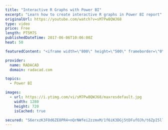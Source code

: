 ```yaml
---
title: "Interactive R Graphs with Power BI"
excerpt: "Learn how to create interactive R graphs in Power BI report"
originalUrl: https://youtube.com/watch?v=sM7Pw8QWJ68
type: video
price: Free
length: PT5M7S
publishedDateTime: 2017-06-06T10:06:00Z
heat: 50

featuredContent: "<iframe width=\"800\" height=\"500\" frameborder=\"0\" src=\"https://www.youtube.com/embed/sM7Pw8QWJ68\" allow=\"accelerometer; autoplay; encrypted-media; gyroscope; picture-in-picture\" allowfullscreen></iframe>"

provider:
  name: RADACAD
  domain: radacad.com

topics:
  - Power BI

images:
  - url: https://i.ytimg.com/vi/sM7Pw8QWJ68/maxresdefault.jpg
    width: 1280
    height: 720
    isCached: true

secured: "S6erxzK3FOd6ZE8PR4+nQrNWfei2zzmxM/1f6iK3DGj5tDFufOJh/t6ZpI5llHMHqRsg46upO1QavS/tvAG9sJrdb5jUtcbZSthBgyoJWo/t5OnRHjPLT/lSW/PVkKL1eOtp6aYxq5JElHYDLuCIqf5g3cAYoShxrmp94v6Rfe54pWRyQGtxR9nTAeEzoad2JYZ8Wq5Yma+5NOLIIB0ite4yroKHMYfKBpVlQYn0ZmZme0pFbgNFIWaO2gEmaBMyXpMgaMfd4jBgrBtWzhLC4sEP87xEhiHYbFivDxEMx/c8fCWFSDuXEhKkJWuU8ExenTu1SlzPwFDrixdkhItFPJzv7pXpiyhiinIZku2k5gnFdHFmtmTKiFUyE7czlequ/oXgLHUPfW94MXC8JpwJ1Z6K19+hfssVR+nyXL1FNLo=;ufBuDKZT0NCFzHYhnvDnVQ=="
---
```


